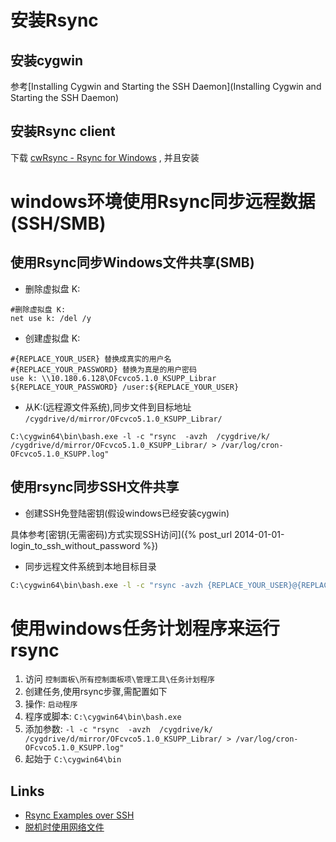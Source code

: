 # 安装Rsync
## 安装cygwin
参考[Installing Cygwin and Starting the SSH Daemon](Installing Cygwin and Starting the SSH Daemon)

## 安装Rsync client
下载 [cwRsync - Rsync for Windows](https://www.itefix.net/cwrsync) , 并且安装

# windows环境使用Rsync同步远程数据 (SSH/SMB)
## 使用Rsync同步Windows文件共享(SMB)
* 删除虚拟盘 K:
```shell
#删除虚拟盘 K:
net use k: /del /y
```

* 创建虚拟盘 K:
```shell
#{REPLACE_YOUR_USER} 替换成真实的用户名
#{REPLACE_YOUR_PASSWORD} 替换为真是的用户密码
use k: \\10.180.6.128\OFcvco5.1.0_KSUPP_Librar ${REPLACE_YOUR_PASSWORD} /user:${REPLACE_YOUR_USER}
```
* 从K:(远程源文件系统),同步文件到目标地址 `/cygdrive/d/mirror/OFcvco5.1.0_KSUPP_Librar/`
```shell
C:\cygwin64\bin\bash.exe -l -c "rsync  -avzh  /cygdrive/k/ /cygdrive/d/mirror/OFcvco5.1.0_KSUPP_Librar/ > /var/log/cron-OFcvco5.1.0_KSUPP.log"
```

## 使用rsync同步SSH文件共享

* 创建SSH免登陆密钥(假设windows已经安装cygwin)

具体参考[密钥(无需密码)方式实现SSH访问]({% post_url 2014-01-01-login_to_ssh_without_password %})


* 同步远程文件系统到本地目标目录
```sh
C:\cygwin64\bin\bash.exe -l -c "rsync -avzh {REPLACE_YOUR_USER}@{REPLACE_YOUR_PASSWORD}:{REPLACE_YOUR_SRC_DIR} {REPLACE_YOUR_LOCAL_TARGET_DIR} > /var/log/cron-510ITR1-host.log"
```

# 使用windows任务计划程序来运行rsync
1. 访问 `控制面板\所有控制面板项\管理工具\任务计划程序`
2. 创建任务,使用rsync步骤,需配置如下
  1. 操作: `启动程序`
  2. 程序或脚本: `C:\cygwin64\bin\bash.exe`
  3. 添加参数: `-l -c "rsync  -avzh  /cygdrive/k/ /cygdrive/d/mirror/OFcvco5.1.0_KSUPP_Librar/ > /var/log/cron-OFcvco5.1.0_KSUPP.log"`
  4. 起始于 `C:\cygwin64\bin`


## Links
* [Rsync Examples over SSH](https://calomel.org/rsync_tips.html)
* [脱机时使用网络文件](http://windows.microsoft.com/zh-cn/windows/working-with-network-files-offline#1TC=windows-7)
